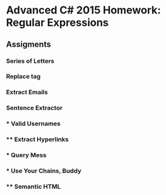 # Advanced C# 2015 Homework: Regular Expressions

## Assigments

### Series of Letters

### Replace <a> tag

### Extract Emails

### Sentence Extractor

### * Valid Usernames

### ** Extract Hyperlinks

### * Query Mess

### * Use Your Chains, Buddy

### ** Semantic HTML

